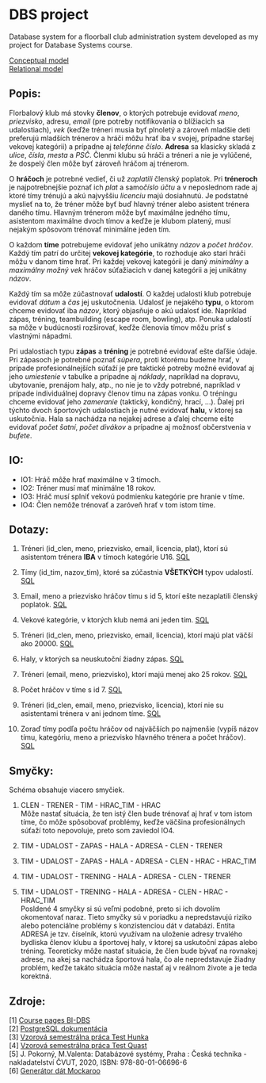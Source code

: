 
# DBS project

Database system for a floorball club administration system developed as my project for Database Systems course.

[Conceptual model](img/conceptual.png)  
[Relational model](img/relational.png)

## Popis:

Florbalový klub má stovky **členov**, o ktorých potrebuje evidovať *meno*, *priezvisko*, adresu, *email* (pre potreby notifikovania o blížiacich sa udalostiach), *vek* (keďže tréneri musia byť plnoletý a zároveň mladšie deti preferujú mladších trénerov a hráči môžu hrať iba v svojej, prípadne staršej vekovej kategórii) a prípadne aj *telefónne číslo*. **Adresa** sa klasicky skladá z *ulice*, *čísla*, *mesta* a *PSČ*. Členmi klubu sú hráči a tréneri a nie je vylúčené, že dospelý člen môže byť zároveň hráčom aj trénerom.

O **hráčoch** je potrebné vedieť, či už *zaplatili* členský poplatok. Pri **tréneroch** je najpotrebnejšie poznať ich *plat* a samo*číslo účtu* a v neposlednom rade aj ktoré tímy trénujú a akú najvyššiu *licenciu* majú dosiahnutú. Je podstatné myslieť na to, že tréner môže byť buď hlavný tréner alebo asistent trénera daného tímu. Hlavným trénerom môže byť maximálne jedného tímu, asistentom maximálne dvoch tímov a keďže je klubom platený, musí nejakým spôsovom trénovať minimálne jeden tím.

O každom **tíme** potrebujeme evidovať jeho unikátny *názov* a *počet hráčov*. Každý tím patrí do určitej **vekovej kategórie**, to rozhoduje ako starí hráči môžu v danom tíme hrať. Pri každej vekovej kategórii je daný *minimálny* a *maximálny možný vek* hráčov súťažiacich v danej kategórii a jej unikátny *názov*.

Každý tím sa môže zúčastnovať **udalostí**. O každej udalosti klub potrebuje evidovať *dátum* a *čas* jej uskutočnenia. Udalosť je nejakého **typu**, o ktorom chceme evidovať iba *názov*, ktorý objasňuje o akú udalosť ide. Napríklad zápas, tréning, teambuilding (escape room, bowling), atp. Ponuka udalostí sa môže v budúcnosti rozširovať, keďže členovia tímov môžu prísť s vlastnými nápadmi.

Pri udalostiach typu **zápas**  a **tréning** je potrebné evidovať ešte daľšie údaje. Pri zápasoch je potrebné poznať *súpera*, proti ktorému budeme hrať, v prípade profesionálnejších súťaží je pre taktické potreby možné evidovať aj jeho *umiestenie* v tabulke a prípadne aj *náklady*, napríklad na dopravu, ubytovanie, prenájom haly, atp., no nie je to vždy potrebné, napríklad v prípade individuálnej dopravy členov tímu na zápas vonku. O tréningu chceme evidovať jeho *zameranie* (taktický, kondičný, hrací, ...). Ďalej pri týchto dvoch športových udalostiach je nutné evidovať **halu**, v ktorej sa uskutočnia. Hala sa nachádza na nejakej adrese a ďalej chceme ešte evidovať *počet šatní*, *počet divákov* a prípadne aj možnosť občerstvenia v *bufete*.


## IO:
- IO1: Hráč môže hrať maximálne v 3 tímoch.
- IO2: Tréner musí mať minimálne 18 rokov.
- IO3: Hráč musí splniť vekovú podmienku kategórie pre hranie v tíme.
- IO4: Člen nemôže trénovať a zaróveň hrať v tom istom tíme.

## Dotazy:

1. Tréneri (id_clen, meno, priezvisko, email, licencia, plat), ktorí sú asistentom trénera **IBA** v tímoch kategórie U16.
   [SQL](sql/01.sql)
   
2. Tímy (id_tim, nazov_tim), ktoré sa zúčastnia **VŠETKÝCH** typov udalostí.
   [SQL](sql/02.sql)
   
3. Email, meno a priezvisko hráčov tímu s id 5, ktorí ešte nezaplatili členský poplatok.
   [SQL](sql/03.sql)
   
4. Vekové kategórie, v ktorých klub nemá ani jeden tím.
   [SQL](sql/04.sql)
   
5. Tréneri (id_clen, meno, priezvisko, email, licencia), ktorí majú plat väčší ako 20000.
   [SQL](sql/05.sql)
   
6. Haly, v ktorých sa neuskutoční žiadny zápas.
   [SQL](sql/06.sql)
   
7. Tréneri (email, meno, priezvisko), ktorí majú menej ako 25 rokov.
   [SQL](sql/07.sql)
   
8. Počet hráčov v tíme s id 7.
   [SQL](sql/08.sql)
   
9. Tréneri (id_clen, email, meno, priezvisko, licencia), ktorí nie su asistentami trénera v ani jednom tíme.
   [SQL](sql/09.sql)
   
10. Zoraď tímy podľa počtu hráčov od najväčších po najmenšie (vypíš názov tímu, kategóriu, meno a priezvisko hlavného trénera a počet hráčov).
   [SQL](sql/10.sql)



## Smyčky:

Schéma obsahuje viacero smyčiek.

1. CLEN - TRENER - TIM - HRAC_TIM - HRAC  
Môže nastať situácia, že ten istý člen bude trénovať aj hrať v tom istom tíme, čo môže spôsobovať problémy, keďže väčšina profesionálnych súťaží toto nepovoluje,  preto som zaviedol IO4.  

2. TIM - UDALOST - ZAPAS - HALA - ADRESA - CLEN - TRENER
3. TIM - UDALOST - ZAPAS - HALA - ADRESA - CLEN - HRAC - HRAC_TIM
4. TIM - UDALOST - TRENING - HALA - ADRESA - CLEN - TRENER
5. TIM - UDALOST - TRENING - HALA - ADRESA - CLEN - HRAC - HRAC_TIM  
Posldené 4 smyčky si sú veľmi podobné, preto si ich dovolím okomentovať naraz. Tieto smyčky sú v poriadku a nepredstavujú riziko alebo potenciálne problémy s konzistenciou dát v databázi. Entita ADRESA je tzv. číselník, ktorú využívam na uloženie adresy trvalého bydliska členov klubu a športovej haly, v ktorej sa uskutoční zápas alebo tréning. Teoreticky môže nastať situácia, že člen bude bývať na rovnakej adrese, na akej sa nachádza športová hala, čo ale nepredstavuje žiadny problém, keďže takáto situácia môže nastať aj v reálnom živote a je teda korektná.
   
## Zdroje:

[1] [Course pages BI-DBS](https://courses.fit.cvut.cz/BI-DBS/)  
[2] [PostgreSQL dokumentácia](https://www.postgresql.org/docs/current/)  
[3] [Vzorová semestrálna práca Test Hunka](https://users.fit.cvut.cz/~hunkajir/dbs2/main.xml)  
[4] [Vzorová semestrálna práca Test Quast](https://users.fit.cvut.cz/~hunkajir/dbs/main.xml)  
[5] J. Pokorný, M.Valenta: Databázové systémy, Praha : Česká technika - nakladatelství ČVUT, 2020, ISBN: 978-80-01-06696-6  
[6] [Generátor dát Mockaroo](https://www.mockaroo.com/)  